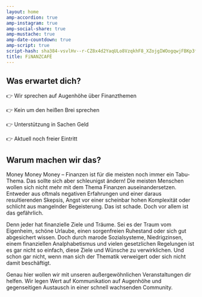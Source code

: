 ```yaml
---
layout: home
amp-accordion: true
amp-instagram: true
amp-social-share: true
amp-mustache: true
amp-date-countdown: true
amp-script: true
script-hash: sha384-vsvlHv--r-CZ8x4d2YaqULo8VzqkhF8_XZojgIWOogqwjFBKp3f2pnk-sElJeE8U
title: FiNANZCAFÉ
---
```


## Was erwartet dich?

👉 Wir sprechen auf Augenhöhe über Finanzthemen

👉 Kein um den heißen Brei sprechen

👉 Unterstützung in Sachen Geld

👉 Aktuell noch freier Eintritt


## Warum machen wir das?

Money Money Money – Finanzen ist für die meisten noch immer ein Tabu-Thema. Das sollte sich aber schleunigst ändern!  Die meisten Menschen wollen sich nicht mehr mit dem Thema Finanzen auseinandersetzen.
Entweder aus oftmals negativen Erfahrungen und einer daraus resultierenden Skepsis, Angst vor einer scheinbar hohen Komplexität oder schlicht aus mangelnder Begeisterung. Das ist schade. Doch vor allem ist das gefährlich.

Denn jeder hat finanzielle Ziele und Träume. Sei es der Traum vom Eigenheim, schöne Urlaube, einen sorgenfreien Ruhestand oder sich gut abgesichert wissen. 
Doch durch marode Sozialsysteme, Niedrigzinsen, einem finanziellen Analphabetismus und vielen gesetzlichen Regelungen ist es gar nicht so einfach, diese Ziele und Wünsche zu verwirklichen. Und schon gar nicht, wenn man sich der Thematik verweigert oder sich nicht damit beschäftigt. 

Genau hier wollen wir mit unseren außergewöhnlichen Veranstaltungen dir helfen. Wir legen Wert auf Kommunikation auf Augenhöhe und gegenseitigen Austausch in einer schnell wachsenden Community.

